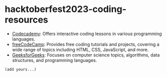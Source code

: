 # hacktoberfest2023-coding-resources

- [Codecademy](https://www.codecademy.com/): Offers interactive coding lessons in various programming languages.
- [freeCodeCamp](https://www.freecodecamp.org): Provides free coding tutorials and projects, covering a wide range of topics including HTML, CSS, JavaScript, and more.
- [GeeksforGeeks](https://www.geeksforgeeks.org): Focuses on computer science topics, algorithms, data structures, and programming languages.

`(add yours...)`

